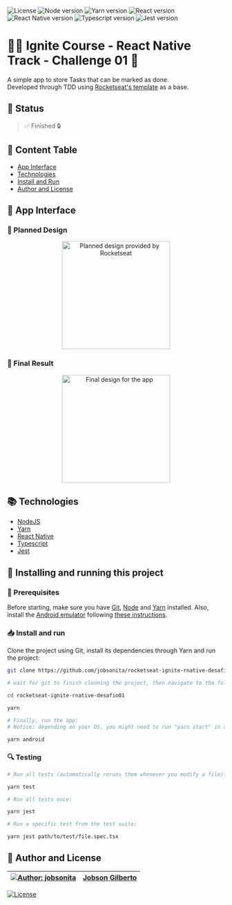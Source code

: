 ![License](https://img.shields.io/github/license/jobsonita/rocketseat-ignite-rnative-desafio01?color=blue)
![Node version](https://img.shields.io/badge/node-v14.18.0-brightgreen)
![Yarn version](https://img.shields.io/badge/yarn-v1.22.15-brightgreen)
![React version](https://img.shields.io/badge/react-17.0.1-blue)
![React Native version](https://img.shields.io/badge/react--native-0.64.2-blue)
![Typescript version](https://img.shields.io/badge/typescript-^4.3.5-lightgrey)
![Jest version](https://img.shields.io/badge/jest-^26.6.3-lightgrey)

# :rocket::seat: Ignite Course - React Native Track - Challenge 01 :iphone:

A simple app to store Tasks that can be marked as done.  
Developed through TDD using [Rocketseat's template](https://github.com/rocketseat-education/ignite-template-react-native-todos) as a base.

## :hammer: Status

> :white_check_mark: Finished :lock:

## :bookmark: Content Table
<!--ts-->
  * [App Interface](#newspaper-app-interface)
  * [Technologies](#books-technologies)
  * [Install and Run](#calling-installing-and-running-this-project)
  * [Author and License](#memo-author-and-license)
<!--te-->

## :newspaper: App Interface
### :iphone: Planned Design

<p align="center"><img alt="Planned design provided by Rocketseat" title="Planned design provided by Rocketseat" src="https://i.imgur.com/yLU8ZgT.gif" width="250px"></p>

### :tada: Final Result

<p align="center"><img alt="Final design for the app" title="Final design for the app" src="https://i.imgur.com/16eFNRH.png" width="250px"/></p>

## :books: Technologies

- [NodeJS](https://nodejs.org/en/)
- [Yarn](https://yarnpkg.com/)
- [React Native](https://reactnative.dev/)
- [Typescript](https://www.typescriptlang.org/)
- [Jest](https://jestjs.io/)

## :calling: Installing and running this project

### :wrench: Prerequisites

Before starting, make sure you have [Git](https://git-scm.com/), [Node](https://nodejs.org/en/) and [Yarn](https://yarnpkg.com/) installed. Also, install the [Android emulator](https://developer.android.com/studio/) following [these instructions](https://react-native.rocketseat.dev/android/emulador/).

### :inbox_tray: Install and run

Clone the project using Git, install its dependencies through Yarn and run the project:

```bash
git clone https://github.com/jobsonita/rocketseat-ignite-rnative-desafio01.git

# wait for git to finish clonning the project, then navigate to the folder and install the dependencies:

cd rocketseat-ignite-rnative-desafio01

yarn

# Finally, run the app:
# Notice: depending on your OS, you might need to run "yarn start" in a separate terminal in order to open the communication with the emulator.

yarn android
```

### :mag: Testing

```bash
# Run all tests (automatically reruns them whenever you modify a file):

yarn test

# Run all tests once:

yarn jest

# Run a specific test from the test suite:

yarn jest path/to/test/file.spec.tsx
```

## :memo: Author and License

[![Author: jobsonita](https://avatars.githubusercontent.com/u/1463583?s=48&v=4)](https://github.com/jobsonita/jobsonita) | [Jobson Gilberto](https://github.com/jobsonita/jobsonita)
-|-

[![License](https://img.shields.io/github/license/jobsonita/rocketseat-ignite-rnative-desafio01)](LICENSE)
